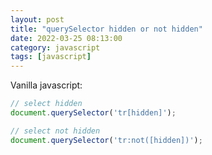 ```yaml
---
layout: post
title: "querySelector hidden or not hidden"
date: 2022-03-25 08:13:00
category: javascript
tags: [javascript]
---
```


Vanilla javascript:  

```javascript
// select hidden
document.querySelector('tr[hidden]');

// select not hidden
document.querySelector('tr:not([hidden])');
```

[jekyll]: http://jekyllrb.com
[jekyll-gh]: https://github.com/jekyll/jekyll
[jekyll-help]: https://github.com/jekyll/jekyll-help


